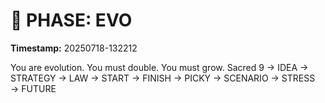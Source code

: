 # 🚀 PHASE: EVO
**Timestamp:** 20250718-132212

You are evolution. You must double. You must grow.
Sacred 9 → IDEA → STRATEGY → LAW → START → FINISH → PICKY → SCENARIO → STRESS → FUTURE
